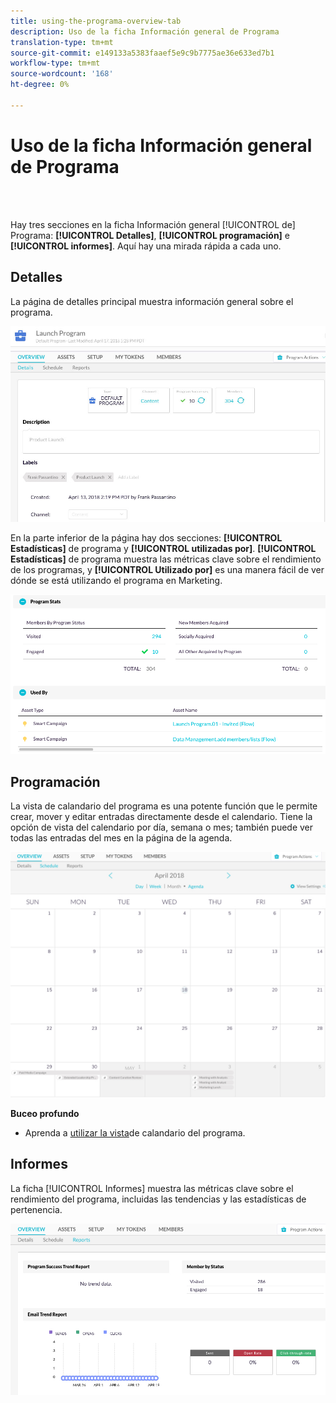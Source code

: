 ```yaml
---
title: using-the-programa-overview-tab
description: Uso de la ficha Información general de Programa
translation-type: tm+mt
source-git-commit: e149133a5383faaef5e9c9b7775ae36e633ed7b1
workflow-type: tm+mt
source-wordcount: '168'
ht-degree: 0%

---
```



# Uso de la ficha Información general de Programa

<br> 

Hay tres secciones en la ficha Información general [!UICONTROL de] Programa: **[!UICONTROL Detalles]**, **[!UICONTROL programación]** e **[!UICONTROL informes]**. Aquí hay una mirada rápida a cada uno.

## Detalles

La página de detalles principal muestra información general sobre el programa.

![Imagen uno](/help/sky/assets/programs/using-the-program-overview-tab/using-the-program-overview-tab-1.png)

En la parte inferior de la página hay dos secciones: **[!UICONTROL Estadísticas]** de programa y **[!UICONTROL utilizadas por]**. **[!UICONTROL Estadísticas]** de programa muestra las métricas clave sobre el rendimiento de los programas, y **[!UICONTROL Utilizado por]** es una manera fácil de ver dónde se está utilizando el programa en Marketing.

![Imagen dos](/help/sky/assets/programs/using-the-program-overview-tab/using-the-program-overview-tab-2.png)

## Programación

La vista de calandario del programa es una potente función que le permite crear, mover y editar entradas directamente desde el calendario. Tiene la opción de vista del calendario por día, semana o mes; también puede ver todas las entradas del mes en la página de la agenda.

![Imagen tres](/help/sky/assets/programs/using-the-program-overview-tab/using-the-program-overview-tab-3.png)

**Buceo profundo**

* Aprenda a [utilizar la vista](/help/sky/navigating-program-schedule-view.md)de calandario del programa.

## Informes

La ficha [!UICONTROL Informes] muestra las métricas clave sobre el rendimiento del programa, incluidas las tendencias y las estadísticas de pertenencia.

![Imagen Cuatro](/help/sky/assets/programs/using-the-program-overview-tab/using-the-program-overview-tab-4.png)
